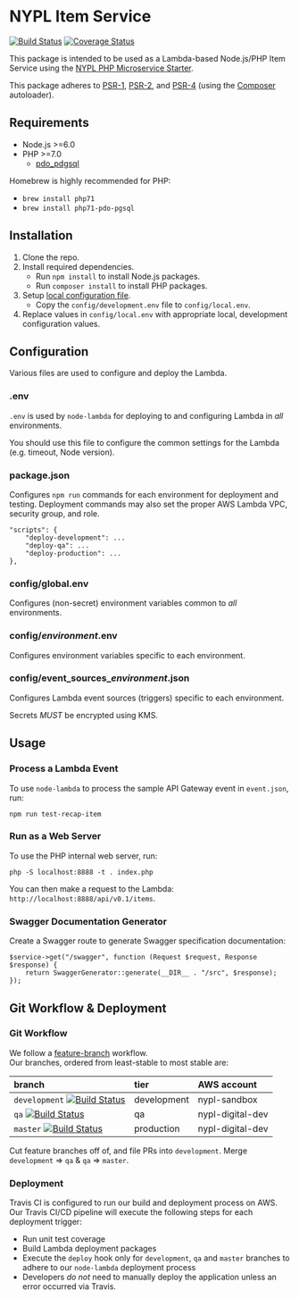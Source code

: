 # NYPL Item Service

[![Build Status](https://travis-ci.org/NYPL-discovery/itemservice.svg?branch=master)](https://travis-ci.org/NYPL-discovery/itemservice)
[![Coverage Status](https://coveralls.io/repos/github/NYPL-discovery/itemservice/badge.svg?branch=travis)](https://coveralls.io/github/NYPL-discovery/itemservice?branch=travis)

This package is intended to be used as a Lambda-based Node.js/PHP Item Service using the
[NYPL PHP Microservice Starter](https://github.com/NYPL/php-microservice-starter).

This package adheres to [PSR-1](http://www.php-fig.org/psr/psr-1/),
[PSR-2](http://www.php-fig.org/psr/psr-2/), and [PSR-4](http://www.php-fig.org/psr/psr-4/)
(using the [Composer](https://getcomposer.org/) autoloader).

## Requirements

* Node.js >=6.0
* PHP >=7.0
  * [pdo_pdgsql](http://php.net/manual/en/ref.pdo-pgsql.php)

Homebrew is highly recommended for PHP:
  * `brew install php71`
  * `brew install php71-pdo-pgsql`


## Installation

1. Clone the repo.
2. Install required dependencies.
   * Run `npm install` to install Node.js packages.
   * Run `composer install` to install PHP packages.
3. Setup [local configuration file](#configuration).
   * Copy the `config/development.env` file to `config/local.env`.
4. Replace values in `config/local.env` with appropriate local, development configuration values.

## Configuration

Various files are used to configure and deploy the Lambda.

### .env

`.env` is used by `node-lambda` for deploying to and configuring Lambda in *all* environments.

You should use this file to configure the common settings for the Lambda (e.g. timeout, Node version).

### package.json

Configures `npm run` commands for each environment for deployment and testing. Deployment commands may also set the proper AWS Lambda VPC, security group, and role.

~~~~
"scripts": {
    "deploy-development": ...
    "deploy-qa": ...
    "deploy-production": ...
},
~~~~

### config/global.env

Configures (non-secret) environment variables common to *all* environments.

### config/*environment*.env

Configures environment variables specific to each environment.

### config/event_sources_*environment*.json

Configures Lambda event sources (triggers) specific to each environment.

Secrets *MUST* be encrypted using KMS.

## Usage

### Process a Lambda Event

To use `node-lambda` to process the sample API Gateway event in `event.json`, run:

~~~~
npm run test-recap-item
~~~~

### Run as a Web Server

To use the PHP internal web server, run:

~~~~
php -S localhost:8888 -t . index.php
~~~~

You can then make a request to the Lambda: `http://localhost:8888/api/v0.1/items`.

### Swagger Documentation Generator

Create a Swagger route to generate Swagger specification documentation:

~~~~
$service->get("/swagger", function (Request $request, Response $response) {
    return SwaggerGenerator::generate(__DIR__ . "/src", $response);
});
~~~~

## Git Workflow & Deployment

### Git Workflow

We follow a [feature-branch](https://www.atlassian.com/git/tutorials/comparing-workflows/feature-branch-workflow) workflow.  
Our branches, ordered from least-stable to most stable are:

| branch                                                                                                                                                     | tier        | AWS account      |
|:-----------------------------------------------------------------------------------------------------------------------------------------------------------|:------------|:-----------------|
| `development` [![Build Status](https://travis-ci.org/NYPL-discovery/itemservice.svg?branch=development)](https://travis-ci.org/NYPL-discovery/itemservice) | development | nypl-sandbox     |
| `qa` [![Build Status](https://travis-ci.org/NYPL-discovery/itemservice.svg?branch=qa)](https://travis-ci.org/NYPL-discovery/itemservice)                   | qa          | nypl-digital-dev |
| `master` [![Build Status](https://travis-ci.org/NYPL-discovery/itemservice.svg?branch=master)](https://travis-ci.org/NYPL-discovery/itemservice)           | production  | nypl-digital-dev |

Cut feature branches off of, and file PRs into `development`.
Merge `development` => `qa` & `qa` => `master`.

### Deployment

Travis CI is configured to run our build and deployment process on AWS.
Our Travis CI/CD pipeline will execute the following steps for each deployment trigger:

* Run unit test coverage
* Build Lambda deployment packages
* Execute the `deploy` hook only for `development`, `qa` and `master` branches to adhere to our `node-lambda` deployment process
* Developers _do not_ need to manually deploy the application unless an error occurred via Travis.
